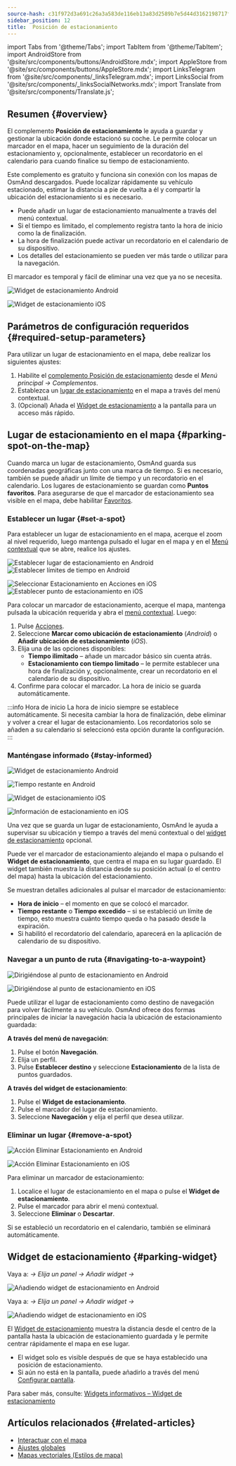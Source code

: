 ```yaml
---
source-hash: c31f972d3a691c26a3a583de116eb13a83d2589b7e5d44d3162198717f9b326f
sidebar_position: 12
title:  Posición de estacionamiento
---
```


import Tabs from '@theme/Tabs';
import TabItem from '@theme/TabItem';
import AndroidStore from '@site/src/components/buttons/AndroidStore.mdx';
import AppleStore from '@site/src/components/buttons/AppleStore.mdx';
import LinksTelegram from '@site/src/components/_linksTelegram.mdx';
import LinksSocial from '@site/src/components/_linksSocialNetworks.mdx';
import Translate from '@site/src/components/Translate.js';


## Resumen {#overview}

El complemento **Posición de estacionamiento** le ayuda a guardar y gestionar la ubicación donde estacionó su coche. Le permite colocar un marcador en el mapa, hacer un seguimiento de la duración del estacionamiento y, opcionalmente, establecer un recordatorio en el calendario para cuando finalice su tiempo de estacionamiento.

Este complemento es gratuito y funciona sin conexión con los mapas de OsmAnd descargados. Puede localizar rápidamente su vehículo estacionado, estimar la distancia a pie de vuelta a él y compartir la ubicación del estacionamiento si es necesario.

- Puede añadir un lugar de estacionamiento manualmente a través del menú contextual.
- Si el tiempo es limitado, el complemento registra tanto la hora de inicio como la de finalización.
- La hora de finalización puede activar un recordatorio en el calendario de su dispositivo.
- Los detalles del estacionamiento se pueden ver más tarde o utilizar para la navegación.

El marcador es temporal y fácil de eliminar una vez que ya no se necesita.

<Tabs groupId="operating-systems" queryString="current-os">

<TabItem value="android" label="Android">

![Widget de estacionamiento Android](@site/static/img/plugins/parking/parking_widget_android.png)

</TabItem>

<TabItem value="ios" label="iOS">

![Widget de estacionamiento iOS](@site/static/img/plugins/parking/parking_widget_ios.png)

</TabItem>

</Tabs>


## Parámetros de configuración requeridos {#required-setup-parameters}

Para utilizar un lugar de estacionamiento en el mapa, debe realizar los siguientes ajustes:

1. Habilite el [complemento Posición de estacionamiento](../plugins/index.md#enable--disable) desde el *Menú principal → Complementos*.  
2. Establezca un [lugar de estacionamiento](#set-a-spot) en el mapa a través del menú contextual.
3. (Opcional) Añada el [Widget de estacionamiento](#parking-widget) a la pantalla para un acceso más rápido.  


## Lugar de estacionamiento en el mapa {#parking-spot-on-the-map}

Cuando marca un lugar de estacionamiento, OsmAnd guarda sus coordenadas geográficas junto con una marca de tiempo. Si es necesario, también se puede añadir un límite de tiempo y un recordatorio en el calendario. Los lugares de estacionamiento se guardan como **Puntos favoritos**. Para asegurarse de que el marcador de estacionamiento sea visible en el mapa, debe habilitar [Favoritos](../personal/favorites.md).


### Establecer un lugar {#set-a-spot}

Para establecer un lugar de estacionamiento en el mapa, acerque el zoom al nivel requerido, luego mantenga pulsado el lugar en el mapa y en el [Menú contextual](../map/map-context-menu.md) que se abre, realice los ajustes.

<Tabs groupId="operating-systems" queryString="current-os">

<TabItem value="android" label="Android">

![Establecer lugar de estacionamiento en Android](@site/static/img/plugins/parking/and_set_p_point_limit.png) ![Establecer límites de tiempo en Android](@site/static/img/plugins/parking/and_set_p_point4_.png)

</TabItem>

<TabItem value="ios" label="iOS">

![Seleccionar Estacionamiento en Acciones en iOS](@site/static/img/plugins/parking/ios_set_p_point2.png)  ![Establecer punto de estacionamiento en iOS](@site/static/img/plugins/parking/ios_set_p_point3_-2.png)

</TabItem>

</Tabs>

Para colocar un marcador de estacionamiento, acerque el mapa, mantenga pulsada la ubicación requerida y abra el [menú contextual](../map/map-context-menu.md). Luego:

1. Pulse [Acciones](../map/map-context-menu#actions).
2. Seleccione **Marcar como ubicación de estacionamiento** (*Android*) o **Añadir ubicación de estacionamiento** (*iOS*).
3. Elija una de las opciones disponibles:
   - **Tiempo ilimitado** – añade un marcador básico sin cuenta atrás.
   - **Estacionamiento con tiempo limitado** – le permite establecer una hora de finalización y, opcionalmente, crear un recordatorio en el calendario de su dispositivo.
4. Confirme para colocar el marcador. La hora de inicio se guarda automáticamente.

:::info Hora de inicio
La hora de inicio siempre se establece automáticamente. Si necesita cambiar la hora de finalización, debe eliminar y volver a crear el lugar de estacionamiento. Los recordatorios solo se añaden a su calendario si seleccionó esta opción durante la configuración.
:::


### Manténgase informado {#stay-informed}

<Tabs groupId="operating-systems" queryString="current-os">

<TabItem value="android" label="Android">

![Widget de estacionamiento Android](@site/static/img/plugins/parking/parking_widget_android.png)

![Tiempo restante en Android](@site/static/img/plugins/parking/and_parking_info_left.png)

</TabItem>

<TabItem value="ios" label="iOS">

![Widget de estacionamiento iOS](@site/static/img/plugins/parking/parking_widget_ios.png)

![Información de estacionamiento en iOS](@site/static/img/plugins/parking/ios_parking_info.png)


</TabItem>

</Tabs>

Una vez que se guarda un lugar de estacionamiento, OsmAnd le ayuda a supervisar su ubicación y tiempo a través del menú contextual o del [widget de estacionamiento](#parking-widget) opcional.

Puede ver el marcador de estacionamiento alejando el mapa o pulsando el **Widget de estacionamiento**, que centra el mapa en su lugar guardado. El widget también muestra la distancia desde su posición actual (o el centro del mapa) hasta la ubicación del estacionamiento.

Se muestran detalles adicionales al pulsar el marcador de estacionamiento:

- **Hora de inicio** – el momento en que se colocó el marcador.
- **Tiempo restante** o **Tiempo excedido** – si se estableció un límite de tiempo, esto muestra cuánto tiempo queda o ha pasado desde la expiración.
- Si habilitó el recordatorio del calendario, aparecerá en la aplicación de calendario de su dispositivo.


### Navegar a un punto de ruta {#navigating-to-a-waypoint}

<Tabs groupId="operating-systems" queryString="current-os">

<TabItem value="android" label="Android">

![Dirigiéndose al punto de estacionamiento en Android](@site/static/img/plugins/parking/and_navigating_to_parking.png)

</TabItem>

<TabItem value="ios" label="iOS">

![Dirigiéndose al punto de estacionamiento en iOS](@site/static/img/plugins/parking/ios_going_to_parking.png)

</TabItem>

</Tabs>

Puede utilizar el lugar de estacionamiento como destino de navegación para volver fácilmente a su vehículo. OsmAnd ofrece dos formas principales de iniciar la navegación hacia la ubicación de estacionamiento guardada:

**A través del menú de navegación**:

  1. Pulse el botón **Navegación**.  
  2. Elija un perfil.  
  3. Pulse **Establecer destino** y seleccione **Estacionamiento** de la lista de puntos guardados.

**A través del widget de estacionamiento**:

  1. Pulse el **Widget de estacionamiento**.  
  2. Pulse el marcador del lugar de estacionamiento.  
  3. Seleccione **Navegación** y elija el perfil que desea utilizar.


### Eliminar un lugar {#remove-a-spot}

<Tabs groupId="operating-systems" queryString="current-os">

<TabItem value="android" label="Android">

![Acción Eliminar Estacionamiento en Android](@site/static/img/map/context_menu_limited_parking.png)

</TabItem>

<TabItem value="ios" label="iOS">

<!-- ![Action Delete Parking in Android](@site/static/img/map/context_menu_limited_parking.png) -->
  
![Acción Eliminar Estacionamiento en iOS](@site/static/img/map/context_menu_limited_parking_ios.png)

</TabItem>

</Tabs>

Para eliminar un marcador de estacionamiento:

1. Localice el lugar de estacionamiento en el mapa o pulse el **Widget de estacionamiento**.
2. Pulse el marcador para abrir el menú contextual.
3. Seleccione **Eliminar** o **Descartar**.

Si se estableció un recordatorio en el calendario, también se eliminará automáticamente.


## Widget de estacionamiento {#parking-widget}

<Tabs groupId="operating-systems" queryString="current-os">

<TabItem value="android" label="Android">

Vaya a: *<Translate android="true" ids="shared_string_menu,map_widget_config"/> → Elija un panel → Añadir widget → <Translate android="true" ids="map_widget_parking"/>*  

![Añadiendo widget de estacionamiento en Android](@site/static/img/plugins/parking/and_adding_parking_widget_andr.png)

</TabItem>

<TabItem value="ios" label="iOS">

Vaya a: *<Translate ios="true" ids="shared_string_menu,layer_map_appearance"/> → Elija un panel → Añadir widget → <Translate ios="true" ids="parking_place"/>*  

![Añadiendo widget de estacionamiento en iOS](@site/static/img/plugins/parking/ios_adding_parking_widget-2.png)

</TabItem>

</Tabs>

El [Widget de estacionamiento](../widgets/info-widgets.md#parking-widget) muestra la distancia desde el centro de la pantalla hasta la ubicación de estacionamiento guardada y le permite centrar rápidamente el mapa en ese lugar.

- El widget solo es visible después de que se haya establecido una posición de estacionamiento.
- Si aún no está en la pantalla, puede añadirlo a través del menú [Configurar pantalla](../widgets/configure-screen.md).

Para saber más, consulte: [Widgets informativos – Widget de estacionamiento](https://osmand.net/docs/user/widgets/info-widgets#parking-widget)


## Artículos relacionados {#related-articles}

- [Interactuar con el mapa](../../user/map/interact-with-map.md)
- [Ajustes globales](../../user/personal/global-settings.md)
- [Mapas vectoriales (Estilos de mapa)](../../user/map/vector-maps.md)